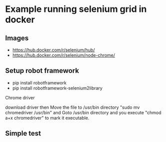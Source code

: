 # Example running selenium grid in docker

## Images
* https://hub.docker.com/r/selenium/hub/
* https://hub.docker.com/r/selenium/node-chrome/

## Setup robot framework
* pip install robotframework
* pip install robotframework-selenium2library

Chrome driver

download driver then Move the file to /usr/bin directory "sudo mv chromedriver /usr/bin" and
Goto /usr/bin directory and you execute "chmod a+x chromedriver" to mark it executable. 

## Simple test






